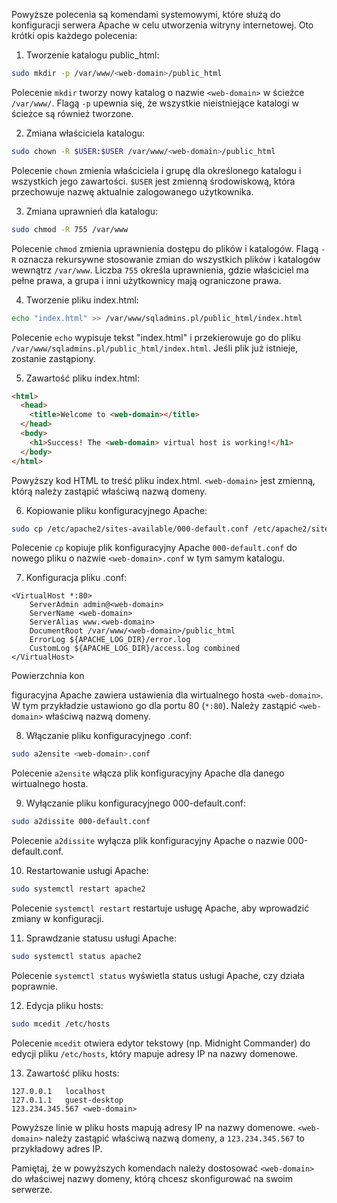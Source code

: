 Powyższe polecenia są komendami systemowymi, które służą do konfiguracji serwera Apache w celu utworzenia witryny internetowej. Oto krótki opis każdego polecenia:

1. Tworzenie katalogu public_html:

```bash
sudo mkdir -p /var/www/<web-domain>/public_html
```

Polecenie `mkdir` tworzy nowy katalog o nazwie `<web-domain>` w ścieżce `/var/www/`. Flagą `-p` upewnia się, że wszystkie nieistniejące katalogi w ścieżce są również tworzone.

2. Zmiana właściciela katalogu:

```bash
sudo chown -R $USER:$USER /var/www/<web-domain>/public_html
```

Polecenie `chown` zmienia właściciela i grupę dla określonego katalogu i wszystkich jego zawartości. `$USER` jest zmienną środowiskową, która przechowuje nazwę aktualnie zalogowanego użytkownika.

3. Zmiana uprawnień dla katalogu:

```bash
sudo chmod -R 755 /var/www
```

Polecenie `chmod` zmienia uprawnienia dostępu do plików i katalogów. Flagą `-R` oznacza rekursywne stosowanie zmian do wszystkich plików i katalogów wewnątrz `/var/www`. Liczba `755` określa uprawnienia, gdzie właściciel ma pełne prawa, a grupa i inni użytkownicy mają ograniczone prawa.

4. Tworzenie pliku index.html:

```bash
echo "index.html" >> /var/www/sqladmins.pl/public_html/index.html
```

Polecenie `echo` wypisuje tekst "index.html" i przekierowuje go do pliku `/var/www/sqladmins.pl/public_html/index.html`. Jeśli plik już istnieje, zostanie zastąpiony.

5. Zawartość pliku index.html:

```html
<html>
  <head>
    <title>Welcome to <web-domain></title>
  </head>
  <body>
    <h1>Success! The <web-domain> virtual host is working!</h1>
  </body>
</html>
```

Powyższy kod HTML to treść pliku index.html. `<web-domain>` jest zmienną, którą należy zastąpić właściwą nazwą domeny.

6. Kopiowanie pliku konfiguracyjnego Apache:

```bash
sudo cp /etc/apache2/sites-available/000-default.conf /etc/apache2/sites-available/<web-domain>.conf
```

Polecenie `cp` kopiuje plik konfiguracyjny Apache `000-default.conf` do nowego pliku o nazwie `<web-domain>.conf` w tym samym katalogu.

7. Konfiguracja pliku <web-domain>.conf:

```
<VirtualHost *:80>
    ServerAdmin admin@<web-domain>
    ServerName <web-domain>
    ServerAlias www.<web-domain>
    DocumentRoot /var/www/<web-domain>/public_html
    ErrorLog ${APACHE_LOG_DIR}/error.log
    CustomLog ${APACHE_LOG_DIR}/access.log combined
</VirtualHost>
```

Powierzchnia kon

figuracyjna Apache zawiera ustawienia dla wirtualnego hosta `<web-domain>`. W tym przykładzie ustawiono go dla portu 80 (`*:80`). Należy zastąpić `<web-domain>` właściwą nazwą domeny.

8. Włączanie pliku konfiguracyjnego <web-domain>.conf:

```bash
sudo a2ensite <web-domain>.conf
```

Polecenie `a2ensite` włącza plik konfiguracyjny Apache dla danego wirtualnego hosta.

9. Wyłączanie pliku konfiguracyjnego 000-default.conf:

```bash
sudo a2dissite 000-default.conf
```

Polecenie `a2dissite` wyłącza plik konfiguracyjny Apache o nazwie 000-default.conf.

10. Restartowanie usługi Apache:

```bash
sudo systemctl restart apache2
```

Polecenie `systemctl restart` restartuje usługę Apache, aby wprowadzić zmiany w konfiguracji.

11. Sprawdzanie statusu usługi Apache:

```bash
sudo systemctl status apache2
```

Polecenie `systemctl status` wyświetla status usługi Apache, czy działa poprawnie.

12. Edycja pliku hosts:

```bash
sudo mcedit /etc/hosts
```

Polecenie `mcedit` otwiera edytor tekstowy (np. Midnight Commander) do edycji pliku `/etc/hosts`, który mapuje adresy IP na nazwy domenowe.

13. Zawartość pliku hosts:

```
127.0.0.1   localhost
127.0.1.1   guest-desktop
123.234.345.567 <web-domain>
```

Powyższe linie w pliku hosts mapują adresy IP na nazwy domenowe. `<web-domain>` należy zastąpić właściwą nazwą domeny, a `123.234.345.567` to przykładowy adres IP.

Pamiętaj, że w powyższych komendach należy dostosować `<web-domain>` do właściwej nazwy domeny, którą chcesz skonfigurować na swoim serwerze.
